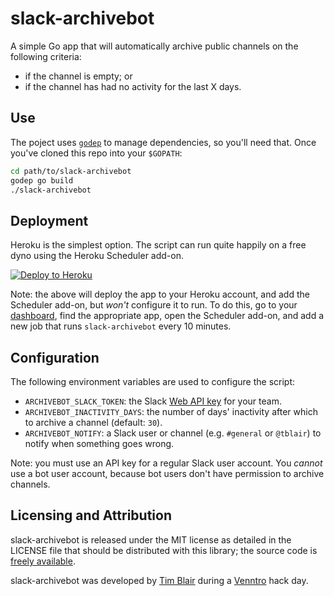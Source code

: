 # slack-archivebot

A simple Go app that will automatically archive public channels on the
following criteria:

* if the channel is empty; or
* if the channel has had no activity for the last X days.

## Use

The poject uses [`godep`](https://github.com/tools/godep) to manage
dependencies, so you'll need that.  Once you've cloned this repo into your
`$GOPATH`:

```sh
cd path/to/slack-archivebot
godep go build
./slack-archivebot
```

## Deployment

Heroku is the simplest option.  The script can run quite happily on a free dyno
using the Heroku Scheduler add-on.

[![Deploy to Heroku](https://www.herokucdn.com/deploy/button.svg)][herokudeploy]

Note: the above will deploy the app to your Heroku account, and add the
Scheduler add-on, but _won't_ configure it to run.  To do this, go to your
[dashboard](https://dashboard.heroku.com/apps), find the appropriate app, open
the Scheduler add-on, and add a new job that runs `slack-archivebot` every 10
minutes.

## Configuration

The following environment variables are used to configure the script:

* `ARCHIVEBOT_SLACK_TOKEN`: the Slack [Web API key](https://api.slack.com/web)
  for your team.
* `ARCHIVEBOT_INACTIVITY_DAYS`: the number of days' inactivity after which to
  archive a channel (default: `30`).
* `ARCHIVEBOT_NOTIFY`: a Slack user or channel (e.g. `#general` or `@tblair`)
  to notify when something goes wrong.

Note: you must use an API key for a regular Slack user account.  You _cannot_
use a bot user account, because bot users don't have permission to archive
channels.

## Licensing and Attribution

slack-archivebot is released under the MIT license as detailed in the LICENSE
file that should be distributed with this library; the source code is [freely
available](http://github.com/timblair/slack-archivebot).

slack-archivebot was developed by [Tim Blair](http://tim.bla.ir/) during a
[Venntro](http://venntro.com/) hack day.

[herokudeploy]: https://heroku.com/deploy?template=https://github.com/timblair/slack-archivebot
